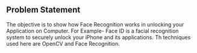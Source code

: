<h2> Problem Statement </h2>
The objective is to show how Face Recognition works in unlocking your Application on Computer. 
For Example- Face ID is a facial recognition system to securely unlock your iPhone and its applications.
Th techniques used here are OpenCV and Face Recognition.




